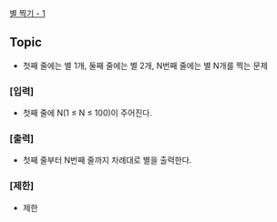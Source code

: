 [별 찍기 - 1](https://www.acmicpc.net/problem/2438)

## Topic
- 첫째 줄에는 별 1개, 둘째 줄에는 별 2개, N번째 줄에는 별 N개를 찍는 문제
### [입력]
- 첫째 줄에 N(1 ≤ N ≤ 100)이 주어진다.

### [출력]
- 첫째 줄부터 N번째 줄까지 차례대로 별을 출력한다.

### [제한]
- 제한
